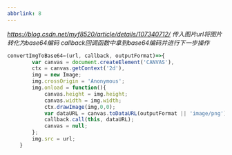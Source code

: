 ```yaml
---
abbrlink: 8
---
```

_https://blog.csdn.net/myf8520/article/details/107340712/_
_传入图片url将图片转化为base64编码_
_callback回调函数中拿到base64编码并进行下一步操作_
   
```javascript
convertImgToBase64=(url, callback, outputFormat)=>{
        var canvas = document.createElement('CANVAS'),
        ctx = canvas.getContext('2d'),
        img = new Image;
        img.crossOrigin = 'Anonymous';
        img.onload = function(){
            canvas.height = img.height;
            canvas.width = img.width;
            ctx.drawImage(img,0,0);
            var dataURL = canvas.toDataURL(outputFormat || 'image/png');
            callback.call(this, dataURL);
            canvas = null;
        };
        img.src = url;
    }
```
